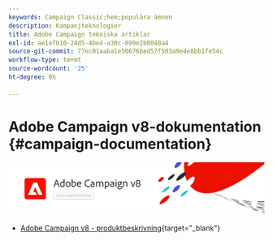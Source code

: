 ```yaml
---
keywords: Campaign Classic;hem;populära ämnen
description: Kampanjteknologier
title: Adobe Campaign tekniska artiklar
exl-id: ae1ef010-24d5-4be4-a30c-899e2b0040a4
source-git-commit: 77ec01aaba1e50676bed57f503a9e4e8bb1fe54c
workflow-type: tm+mt
source-wordcount: '25'
ht-degree: 0%

---
```


# Adobe Campaign v8-dokumentation {#campaign-documentation}

![](assets/banner-documentationv8.png)

* [Adobe Campaign v8 - produktbeskrivning](https://helpx.adobe.com/legal/product-descriptions/adobe-campaign-managed-cloud-services.html){target="_blank"}
